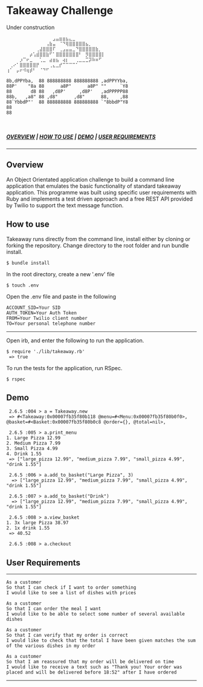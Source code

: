 # Takeaway Challenge
Under construction

```
⠀⠀⠀⠀⠀⠀⠀⠀⠀⠀⠀⠀⠀⠀⣠⣤⣶⣶⣦⣄⣀⠀⠀⠀⠀⠀⠀⠀⠀⠀ ⠀⠀⠀⠀⠀⠀⠀⠀⠀⠀⠀⠀⠀⠀ ⠀⠀⠀⠀⠀⠀⠀⠀⠀⠀⠀⠀⢠⣷⣤⠀⠈⠙⢿⣿⣿⣿⣿⣿⣦⡀⠀⠀⠀⠀ ⠀⠀⠀⠀⠀⠀⠀⠀⠀⠀ ⠀⠀⠀⠀⠀⠀⠀⠀⠀⢀⣼⣿⣿⣿⠏⠀⢀⣠⣤⣤⣀⠙⣿⣿⣿⣿⣿⣷⡀⠀ ⠀⠀⠀⠀⠀ ⠀⠀⠀⠀⠀⠀⠀⡴⢡⣾⣿⣿⣷⠋⠁⣿⣿⣿⣿⣿⣿⣿⠃⠀⡻⣿⣿⣿⣿⡇ ⠀⠀⠀⠀⠀ ⠀⠀⠀⠀⡰⠉⠖⣀⠀⠀⢁⣀⠀⣴⣶⣦⠀⢴⡆⠀⠀⢀⣀⣀⣉⡽⠷⠶⠋⠀ ⠀⠀⠀⠀⠀⠀⠀ ⠀⢀⠔⠁⣿⣿⣿⣿⣿⡟⠀⠀⠀⢀⣄⣀⡞⠉⠉⠉⠉⠁⠀⠀⠀⠀⠀⠀⠀⠀ ⠀⠀⠀⠀⠀⠀⠀⠀⠀⠀⠀⠀⠀⠀ ⢰⠁⠀⡤⠖⠺⢶⡾⠃⠀⠈⠙⠋⠀⠀⠀⠀⠀⠀⠀⠀⠀⠀⠀⠀⠀⠀⠀⠀
⠀ ⠀                                                      
8b,dPPYba,  88 888888888 888888888 ,adPPYYba,  
88P'    "8a 88      a8P"      a8P" ""     `Y8  
88       d8 88   ,d8P'     ,d8P'   ,adPPPPP88  
88b,   ,a8" 88 ,d8"      ,d8"      88,    ,88  
88`YbbdP"'  88 888888888 888888888 `"8bbdP"Y8  
88                                             
88                                             

                                              
```
##### [*OVERVIEW*](#Overview) | [*HOW TO USE*](#How-to-use) | [*DEMO*](#Demo) | [*USER REQUIREMENTS*](#User-Requirements )
___

## Overview

An Object Orientated application challenge to build a command line application that emulates the basic functionality of standard takeaway application. This programme was built using specific user requirements with Ruby and implements a test driven approach and a free REST API provided by Twilio to support the text message function. 

## How to use

Takeaway runs directly from the command line, install either by cloning or forking the repository. Change directory to the root folder and run bundle install.

```
$ bundle install
```

In the root directory, create a new '.env' file
```
$ touch .env
```

Open the .env file and paste in the following

```
ACCOUNT_SID=Your SID
AUTH_TOKEN=Your Auth Token
FROM=Your Twilio client number 
TO=Your personal telephone number 
```
------

Open irb, and enter the following to run the application.

```
$ require './lib/takeaway.rb'
 => true
```
To run the tests for the application, run RSpec.

```
$ rspec
```

## Demo

```
 2.6.5 :004 > a = Takeaway.new
 => #<Takeaway:0x00007fb35f80b118 @menu=#<Menu:0x00007fb35f80b0f0>, @basket=#<Basket:0x00007fb35f80b0c8 @order={}, @total=nil>,

 2.6.5 :005 > a.print_menu
1. Large Pizza 12.99
2. Medium Pizza 7.99
3. Small Pizza 4.99
4. Drink 1.55
 => ["large_pizza 12.99", "medium_pizza 7.99", "small_pizza 4.99", "drink 1.55"]

 2.6.5 :006 > a.add_to_basket("Large Pizza", 3)
  => ["large_pizza 12.99", "medium_pizza 7.99", "small_pizza 4.99", "drink 1.55"]

 2.6.5 :007 > a.add_to_basket("Drink")
  => ["large_pizza 12.99", "medium_pizza 7.99", "small_pizza 4.99", "drink 1.55"]

 2.6.5 :008 > a.view_basket
1. 3x large Pizza 38.97
2. 1x drink 1.55
 => 40.52

 2.6.5 :008 > a.checkout 

```

## User Requirements

---------
```
As a customer
So that I can check if I want to order something
I would like to see a list of dishes with prices
```
```
As a customer
So that I can order the meal I want
I would like to be able to select some number of several available dishes
```
```
As a customer
So that I can verify that my order is correct
I would like to check that the total I have been given matches the sum of the various dishes in my order
```
```
As a customer
So that I am reassured that my order will be delivered on time
I would like to receive a text such as "Thank you! Your order was placed and will be delivered before 18:52" after I have ordered
```
---------
